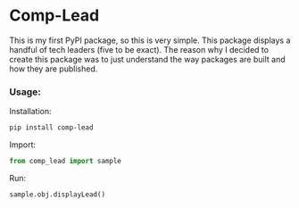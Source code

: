 # Comp-Lead 

This is my first PyPI package, so this is very simple. This package displays a handful of tech leaders (five to be exact).
The reason why I decided to create this package was to just understand the way packages are built and how they are published.

### Usage:

Installation:

```sh
pip install comp-lead
```

Import:

```python
from comp_lead import sample
```

Run: 

```python
sample.obj.displayLead()
```